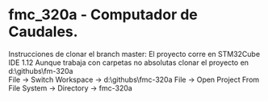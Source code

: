 # fmc_320a - Computador de Caudales.

Instrucciones de clonar el branch master:
  El proyecto corre en STM32Cube IDE 1.12
  Aunque trabaja con carpetas no absolutas clonar el proyecto en d:\githubs\fm-320a\
  File -> Switch Workspace -> d:\githubs\fmc-320a
  File -> Open Project From File System -> Directory -> fmc-320a
  
